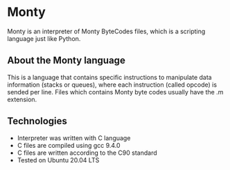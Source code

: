 # Monty
Monty is an interpreter of Monty ByteCodes files, which is a scripting language just like Python.                                                                         

## About the **Monty language**
This is a language that contains specific instructions to manipulate data information (stacks or queues), where each instruction (called opcode) is sended per line. Files
 which contains Monty byte codes usually have the .m extension.

## Technologies
* Interpreter was written with C language
* C files are compiled using gcc 9.4.0
* C files are written according to the C90 standard
* Tested on Ubuntu 20.04 LTS
